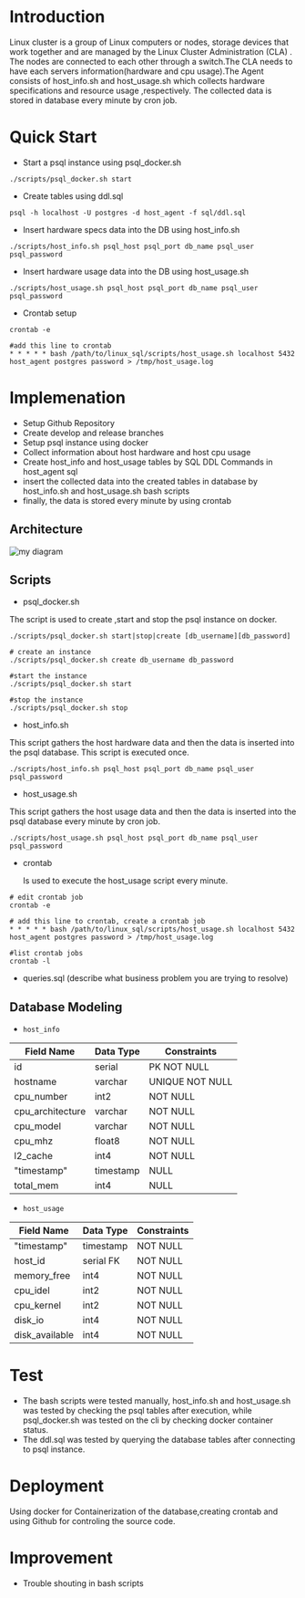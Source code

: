 
# Introduction
Linux cluster is a group of Linux computers or nodes, storage devices that work together and are managed by the Linux Cluster Administration (CLA) .
The nodes are connected to each other through a switch.The CLA needs to have each servers information(hardware and cpu usage).The Agent consists of host_info.sh and host_usage.sh which collects hardware specifications and resource usage ,respectively. The collected data is stored in database every minute by cron job.
# Quick Start

- Start a psql instance using psql_docker.sh
```
./scripts/psql_docker.sh start
```
- Create tables using ddl.sql
```
psql -h localhost -U postgres -d host_agent -f sql/ddl.sql
```
- Insert hardware specs data into the DB using host_info.sh
```
./scripts/host_info.sh psql_host psql_port db_name psql_user psql_password
```
- Insert hardware usage data into the DB using host_usage.sh
```
./scripts/host_usage.sh psql_host psql_port db_name psql_user psql_password
```
- Crontab setup
```
crontab -e

#add this line to crontab
* * * * * bash /path/to/linux_sql/scripts/host_usage.sh localhost 5432 host_agent postgres password > /tmp/host_usage.log
```

# Implemenation
- Setup Github Repository
- Create develop and release branches
- Setup psql instance using docker
- Collect information about host hardware and host cpu usage
- Create host_info and host_usage tables by SQL DDL Commands in host_agent sql
- insert the collected data into the created tables in database by host_info.sh and host_usage.sh bash scripts
- finally, the data is stored every minute by using crontab
## Architecture

![my diagram](/home/centos/dev/jarvis_data_eng_FatemehKhaksar/linux_sql/assets/linuxcluster.jpg)

## Scripts

- psql_docker.sh

The script is used to create ,start and stop the psql instance on docker. 

```
./scripts/psql_docker.sh start|stop|create [db_username][db_password]

# create an instance
./scripts/psql_docker.sh create db_username db_password

#start the instance
./scripts/psql_docker.sh start

#stop the instance
./scripts/psql_docker.sh stop
```
- host_info.sh

This script gathers the host hardware data and then the data is inserted into the psql database. This script is executed once.


```
./scripts/host_info.sh psql_host psql_port db_name psql_user psql_password
```
- host_usage.sh

This script gathers the host usage data and then the data is inserted into the psql database every minute by cron job.

```
./scripts/host_usage.sh psql_host psql_port db_name psql_user psql_password
```
- crontab

  Is used to execute the host_usage script every minute.
```
# edit crontab job
crontab -e

# add this line to crontab, create a crontab job
* * * * * bash /path/to/linux_sql/scripts/host_usage.sh localhost 5432 host_agent postgres password > /tmp/host_usage.log

#list crontab jobs
crontab -l
```

- queries.sql (describe what business problem you are trying to resolve)

## Database Modeling

- `host_info`

| Field Name    | Data Type | Constraints |
|---------------|-------|------|
| id	           | serial| PK NOT NULL |
| hostname	     | varchar | UNIQUE NOT NULL |
| cpu_number    | 	int2 | 	NOT NULL |
| cpu_architecture | 	varchar| 	NOT NULL|
| cpu_model	    | varchar	 | NOT NULL |
| cpu_mhz	      | float8	 | NOT NULL |
| l2_cache	     | int4	 | NOT NULL |
| "timestamp"	  |timestamp	| NULL |
| total_mem	    |int4	| NULL |


- `host_usage`

|Field Name	| Data Type	 |Constraints|
|-----------|------------|-----------|
|"timestamp"| 	timestamp |	NOT NULL|
|host_id	| serial	FK  |NOT NULL|
|memory_free| 	int4	     |NOT NULL|
|cpu_idel	| int2	      |NOT NULL|
|cpu_kernel	| int2	      |NOT NULL|
|disk_io	|int4	|NOT NULL|
|disk_available	|int4	|NOT NULL|

# Test
- The bash scripts were tested manually, host_info.sh and host_usage.sh was tested by checking the psql tables after execution, while psql_docker.sh was tested on the cli by checking docker container status.
- The ddl.sql was tested by querying the database tables after connecting to psql instance.
# Deployment
Using docker for Containerization of the database,creating crontab and using Github for controling the source code. 

# Improvement
- Trouble shouting in bash scripts
